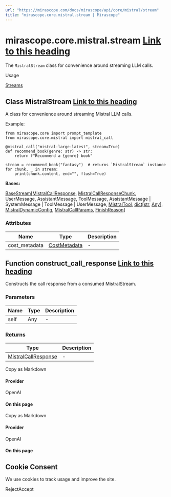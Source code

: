 ```yaml
---
url: "https://mirascope.com/docs/mirascope/api/core/mistral/stream"
title: "mirascope.core.mistral.stream | Mirascope"
---
```


# mirascope.core.mistral.stream [Link to this heading](https://mirascope.com/docs/mirascope/api/core/mistral/stream\#mirascope-core-mistral-stream)

The `MistralStream` class for convenience around streaming LLM calls.

Usage

[Streams](https://mirascope.com/docs/mirascope/learn/streams)

## Class MistralStream [Link to this heading](https://mirascope.com/docs/mirascope/api/core/mistral/stream\#mistralstream)

A class for convenience around streaming Mistral LLM calls.

Example:

```
from mirascope.core import prompt_template
from mirascope.core.mistral import mistral_call

@mistral_call("mistral-large-latest", stream=True)
def recommend_book(genre: str) -> str:
    return f"Recommend a {genre} book"

stream = recommend_book("fantasy")  # returns `MistralStream` instance
for chunk, _ in stream:
    print(chunk.content, end="", flush=True)
```

**Bases:**

[BaseStream](https://mirascope.com/docs/mirascope/api/core/base/stream#basestream)\[[MistralCallResponse](https://mirascope.com/docs/mirascope/api/core/mistral/call_response#mistralcallresponse), [MistralCallResponseChunk](https://mirascope.com/docs/mirascope/api/core/mistral/call_response_chunk#mistralcallresponsechunk), UserMessage, AssistantMessage, ToolMessage, AssistantMessage \| SystemMessage \| ToolMessage \| UserMessage, [MistralTool](https://mirascope.com/docs/mirascope/api/core/mistral/tool#mistraltool), [dict](https://docs.python.org/3/library/stdtypes.html#dict)\[[str](https://docs.python.org/3/library/stdtypes.html#str), [Any](https://docs.python.org/3/library/typing.html#typing.Any)\], [MistralDynamicConfig](https://mirascope.com/docs/mirascope/api/core/mistral/dynamic_config#mistraldynamicconfig), [MistralCallParams](https://mirascope.com/docs/mirascope/api/core/mistral/call_params#mistralcallparams), [FinishReason](https://mirascope.com/docs/mirascope/api/core/openai/call_response_chunk#finishreason)\]

### Attributes

| Name | Type | Description |
| --- | --- | --- |
| cost\_metadata | [CostMetadata](https://mirascope.com/docs/mirascope/api/core/base/types#costmetadata) | - |

## Function construct\_call\_response [Link to this heading](https://mirascope.com/docs/mirascope/api/core/mistral/stream\#construct-call-response)

Constructs the call response from a consumed MistralStream.

### Parameters

| Name | Type | Description |
| --- | --- | --- |
| self | Any | - |

### Returns

| Type | Description |
| --- | --- |
| [MistralCallResponse](https://mirascope.com/docs/mirascope/api/core/mistral/call_response#mistralcallresponse) | - |

Copy as Markdown

#### Provider

OpenAI

#### On this page

Copy as Markdown

#### Provider

OpenAI

#### On this page

## Cookie Consent

We use cookies to track usage and improve the site.

RejectAccept